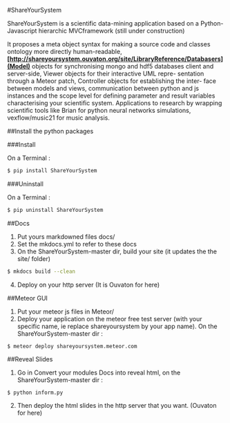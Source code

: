 #ShareYourSystem

ShareYourSystem is a scientific data-mining application based on a Python-Javascript hierarchic MVCframework (still under construction)

It proposes a meta object syntax for making a source code and classes ontology more directly human-readable, **[http://shareyoursystem.ouvaton.org/site/LibraryReference/Databasers](Model)** objects for synchronising mongo and hdf5 databases client and server-side, Viewer objects for their interactive UML repre-
sentation through a Meteor patch, Controller objects for establishing the inter-
face between models and views, communication between python and js instances and the scope level for defining parameter and result variables characterising your scientific system. Applications to research by wrapping scientific tools like Brian
for python neural networks simulations, vexflow/music21 for music analysis.


##Install the python packages

###Install

On a Terminal :
```bash
$ pip install ShareYourSystem
```

###Uninstall

On a Terminal :
```bash
$ pip uninstall ShareYourSystem
```

##Docs

1. Put yours markdowned files docs/
2. Set the mkdocs.yml to refer to these docs
3. On the ShareYourSystem-master dir, build your site (it updates the the site/ folder)
```bash
$ mkdocs build --clean
```
4. Deploy on your http server (It is Ouvaton for here)

##Meteor GUI

1. Put your meteor js files in Meteor/
2. Deploy your application on the meteor free test server (with your specific name, ie replace shareyoursystem by your app name). On the ShareYourSystem-master dir :
```
$ meteor deploy shareyoursystem.meteor.com
```

##Reveal Slides

1. Go in Convert your modules Docs into reveal html, on the ShareYourSystem-master dir :
```
$ python inform.py
```
2. Then deploy the html slides in the http server that you want. (Ouvaton for here)


